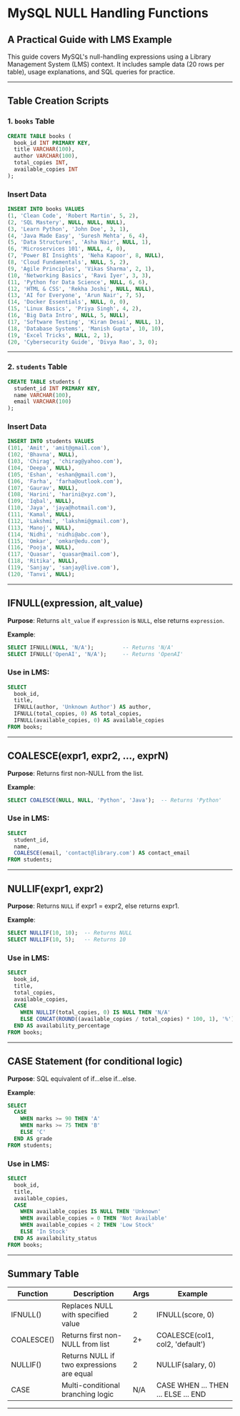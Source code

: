 # MySQL NULL Handling Functions 

## A Practical Guide with LMS Example

This guide covers MySQL's null-handling expressions using a Library Management System (LMS) context. It includes sample data (20 rows per table), usage explanations, and SQL queries for practice.

---

## Table Creation Scripts

### 1. `books` Table

```sql
CREATE TABLE books (
  book_id INT PRIMARY KEY,
  title VARCHAR(100),
  author VARCHAR(100),
  total_copies INT,
  available_copies INT
);
```

### Insert Data

```sql
INSERT INTO books VALUES
(1, 'Clean Code', 'Robert Martin', 5, 2),
(2, 'SQL Mastery', NULL, NULL, NULL),
(3, 'Learn Python', 'John Doe', 3, 1),
(4, 'Java Made Easy', 'Suresh Mehta', 6, 4),
(5, 'Data Structures', 'Asha Nair', NULL, 1),
(6, 'Microservices 101', NULL, 4, 0),
(7, 'Power BI Insights', 'Neha Kapoor', 8, NULL),
(8, 'Cloud Fundamentals', NULL, 5, 2),
(9, 'Agile Principles', 'Vikas Sharma', 2, 1),
(10, 'Networking Basics', 'Ravi Iyer', 3, 3),
(11, 'Python for Data Science', NULL, 6, 6),
(12, 'HTML & CSS', 'Rekha Joshi', NULL, NULL),
(13, 'AI for Everyone', 'Arun Nair', 7, 5),
(14, 'Docker Essentials', NULL, 0, 0),
(15, 'Linux Basics', 'Priya Singh', 4, 2),
(16, 'Big Data Intro', NULL, 5, NULL),
(17, 'Software Testing', 'Kiran Desai', NULL, 1),
(18, 'Database Systems', 'Manish Gupta', 10, 10),
(19, 'Excel Tricks', NULL, 2, 1),
(20, 'Cybersecurity Guide', 'Divya Rao', 3, 0);
```

---

### 2. `students` Table

```sql
CREATE TABLE students (
  student_id INT PRIMARY KEY,
  name VARCHAR(100),
  email VARCHAR(100)
);
```

### Insert Data

```sql
INSERT INTO students VALUES
(101, 'Amit', 'amit@gmail.com'),
(102, 'Bhavna', NULL),
(103, 'Chirag', 'chirag@yahoo.com'),
(104, 'Deepa', NULL),
(105, 'Eshan', 'eshan@gmail.com'),
(106, 'Farha', 'farha@outlook.com'),
(107, 'Gaurav', NULL),
(108, 'Harini', 'harini@xyz.com'),
(109, 'Iqbal', NULL),
(110, 'Jaya', 'jaya@hotmail.com'),
(111, 'Kamal', NULL),
(112, 'Lakshmi', 'lakshmi@gmail.com'),
(113, 'Manoj', NULL),
(114, 'Nidhi', 'nidhi@abc.com'),
(115, 'Omkar', 'omkar@edu.com'),
(116, 'Pooja', NULL),
(117, 'Quasar', 'quasar@mail.com'),
(118, 'Ritika', NULL),
(119, 'Sanjay', 'sanjay@live.com'),
(120, 'Tanvi', NULL);
```

---

## IFNULL(expression, alt\_value)

**Purpose**: Returns `alt_value` if `expression` is `NULL`, else returns `expression`.

**Example**:

```sql
SELECT IFNULL(NULL, 'N/A');         -- Returns 'N/A'
SELECT IFNULL('OpenAI', 'N/A');     -- Returns 'OpenAI'
```

### Use in LMS:

```sql
SELECT
  book_id,
  title,
  IFNULL(author, 'Unknown Author') AS author,
  IFNULL(total_copies, 0) AS total_copies,
  IFNULL(available_copies, 0) AS available_copies
FROM books;
```

---

## COALESCE(expr1, expr2, ..., exprN)

**Purpose**: Returns first non-NULL from the list.

**Example**:

```sql
SELECT COALESCE(NULL, NULL, 'Python', 'Java');  -- Returns 'Python'
```

### Use in LMS:

```sql
SELECT
  student_id,
  name,
  COALESCE(email, 'contact@library.com') AS contact_email
FROM students;
```

---

## NULLIF(expr1, expr2)

**Purpose**: Returns `NULL` if expr1 = expr2, else returns expr1.

**Example**:

```sql
SELECT NULLIF(10, 10);  -- Returns NULL
SELECT NULLIF(10, 5);   -- Returns 10
```

### Use in LMS:

```sql
SELECT
  book_id,
  title,
  total_copies,
  available_copies,
  CASE
    WHEN NULLIF(total_copies, 0) IS NULL THEN 'N/A'
    ELSE CONCAT(ROUND((available_copies / total_copies) * 100, 1), '%')
  END AS availability_percentage
FROM books;
```

---

## CASE Statement (for conditional logic)

**Purpose**: SQL equivalent of if...else if...else.

**Example**:

```sql
SELECT
  CASE
    WHEN marks >= 90 THEN 'A'
    WHEN marks >= 75 THEN 'B'
    ELSE 'C'
  END AS grade
FROM students;
```

### Use in LMS:

```sql
SELECT
  book_id,
  title,
  available_copies,
  CASE
    WHEN available_copies IS NULL THEN 'Unknown'
    WHEN available_copies = 0 THEN 'Not Available'
    WHEN available_copies < 2 THEN 'Low Stock'
    ELSE 'In Stock'
  END AS availability_status
FROM books;
```

---

## Summary Table

| Function   | Description                               | Args | Example                             |
| ---------- | ----------------------------------------- | ---- | ----------------------------------- |
| IFNULL()   | Replaces NULL with specified value        | 2    | IFNULL(score, 0)                    |
| COALESCE() | Returns first non-NULL from list          | 2+   | COALESCE(col1, col2, 'default')     |
| NULLIF()   | Returns NULL if two expressions are equal | 2    | NULLIF(salary, 0)                   |
| CASE       | Multi-conditional branching logic         | N/A  | CASE WHEN ... THEN ... ELSE ... END |

---

